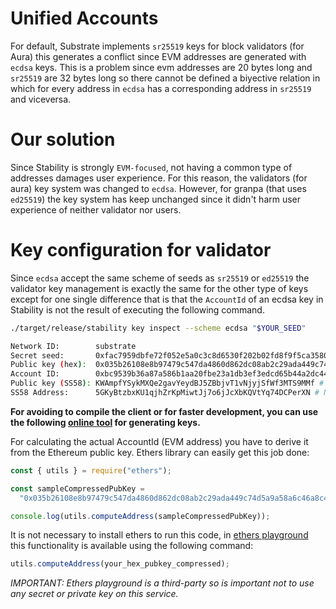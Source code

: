 # Unified Accounts

For default, Substrate implements `sr25519` keys for block validators (for Aura) this generates a conflict since EVM addresses are generated with `ecdsa` keys. This is a problem since evm addresses are 20 bytes long and `sr25519` are 32 bytes long so there cannot be defined a biyective relation in which for every address in `ecdsa` has a corresponding address in `sr25519` and viceversa.

# Our solution

Since Stability is strongly `EVM-focused`, not having a common type of addresses damages user experience. For this reason, the validators (for aura) key system was changed to `ecdsa`. However, for granpa (that uses `ed25519`) the key system has keep unchanged since it didn't harm user experience of neither validator nor users.

# Key configuration for validator

Since `ecdsa` accept the same scheme of seeds as `sr25519` or `ed25519` the validator key management is exactly the same for the other type of keys except for one single difference that is that the `AccountId` of an ecdsa key in Stability is not the result of executing the following command.

```bash
./target/release/stability key inspect --scheme ecdsa "$YOUR_SEED"

Network ID:        substrate
Secret seed:       0xfac7959dbfe72f052e5a0c3c8d6530f202b02fd8f9f5ca3580ec8deb7797479e # This is Ethereum private key
Public key (hex):  0x035b26108e8b97479c547da4860d862dc08ab2c29ada449c74d5a9a58a6c46a8c4 # This is Ethereum public key compressed
Account ID:        0xbc9539b36a87a586b1aa20fbe23a1db3ef3edcd65b44a2dc4444cc552687633f # This is not the actual account id
Public key (SS58): KWAmpfYSykMXQe2gavYeydBJ5ZBbjvT1vNjyjSfWf3MTS9MMf # Nevermind for evm
SS58 Address:      5GKyBtzbxKU1qjhZrKpMiwtJj7o6jJcXbKQVtYq74DCPerXN # Nevermind for evm
```

**For avoiding to compile the client or for faster development, you can use the following [online tool](https://stabilityprotocol.github.io/validator-key-generator/) for generating keys.**

For calculating the actual AccountId (EVM address) you have to derive it from the Ethereum public key. Ethers library can easily get this job done:

```ts
const { utils } = require("ethers");

const sampleCompressedPubKey =
  "0x035b26108e8b97479c547da4860d862dc08ab2c29ada449c74d5a9a58a6c46a8c4";

console.log(utils.computeAddress(sampleCompressedPubKey));
```

It is not necessary to install ethers to run this code, in [ethers playground](https://playground.ethers.org/) this functionality is available using the following command:

```js
utils.computeAddress(your_hex_pubkey_compressed);
```

_IMPORTANT: Ethers playground is a third-party so is important not to use any secret or private key on this service._
